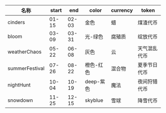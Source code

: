 | 名称  | start | end | color | currency | token |
| --- | ----- | --- | ----- | -------- | ----- |
| cinders | 01-15 | 02-03 | 金色 | 蜡 | 煤渣代币 |
| bloom | 03-09 | 03-31 | 光-绿色 | 腐殖质 | 绽放代币 |
| weatherChaos | 05-22 | 06-08 | 灰色 | 云 | 天气混乱代币 |
| summerFestival | 07-26 | 08-22 | 橙色-红色 | 混合物 | 夏季节日代币 |
| nightHunt | 10-04 | 10-19 | deep-紫色 | 魔法 | 夜间狩猎代币 |
| snowdown | 11-25 | 12-15 | skyblue | 雪球 | 降雪代币 |
